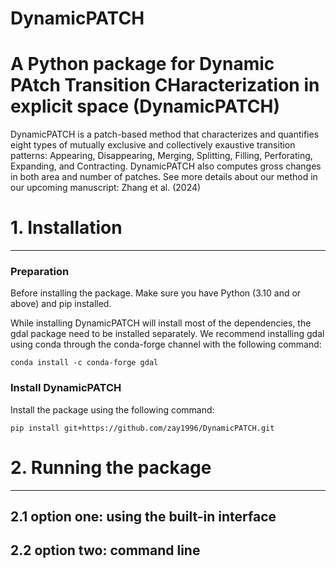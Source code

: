 # DynamicPATCH

A Python package for Dynamic PAtch Transition CHaracterization in explicit space (DynamicPATCH)
================================================================================================
DynamicPATCH is a patch-based method that characterizes and quantifies eight types of mutually exclusive and collectively exaustive transition patterns: Appearing, Disappearing, Merging, Splitting, Filling, Perforating, Expanding, and Contracting. DynamicPATCH also computes gross changes in both area and number of patches. See more details about our method in our upcoming manuscript: Zhang et al. (2024) 

# 1. Installation 
----------------------
### Preparation
Before installing the package. Make sure you have Python (3.10 and or above) and pip installed. 

While installing DynamicPATCH will install most of the dependencies, the gdal package need to be installed separately. We recommend installing gdal using conda through the conda-forge channel with the following command:
```
conda install -c conda-forge gdal
```

### Install DynamicPATCH
Install the package using the following command:
```
pip install git+https://github.com/zay1996/DynamicPATCH.git
```


# 2. Running the package 
-----------------------
## 2.1 option one: using the built-in interface
## 2.2 option two: command line  


